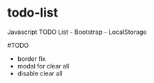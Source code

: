 # todo-list

Javascript TODO List - Bootstrap - LocalStorage

#TODO

- border fix
- modal for clear all
- disable clear all
